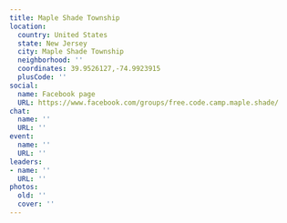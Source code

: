 ```yaml
---
title: Maple Shade Township
location:
  country: United States
  state: New Jersey
  city: Maple Shade Township
  neighborhood: ''
  coordinates: 39.9526127,-74.9923915
  plusCode: ''
social:
  name: Facebook page
  URL: https://www.facebook.com/groups/free.code.camp.maple.shade/
chat:
  name: ''
  URL: ''
event:
  name: ''
  URL: ''
leaders:
- name: ''
  URL: ''
photos:
  old: ''
  cover: ''
---
```

